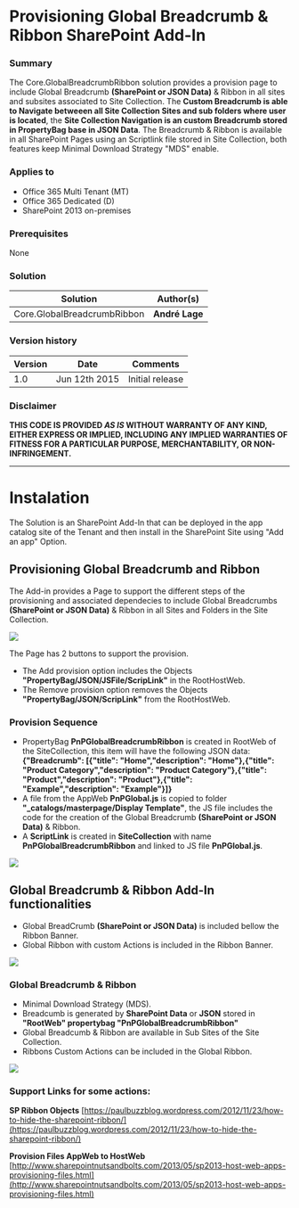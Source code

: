 # Provisioning Global Breadcrumb & Ribbon SharePoint Add-In #

### Summary ###
The Core.GlobalBreadcrumbRibbon solution provides a provision page to include Global Breadcrumb **(SharePoint or JSON Data)** & Ribbon in all sites and subsites associated to Site Collection. The **Custom Breadcrumb is able to Navigate betweeen all Site Collection Sites and sub folders where user is located**, the **Site Collection Navigation is an custom Breadcrumb stored in PropertyBag base in JSON Data**. The Breadcrumb & Ribbon is available in all SharePoint Pages using an Scriptlink file stored in Site Collection, both features keep Minimal Download Strategy "MDS" enable.

### Applies to ###
-  Office 365 Multi Tenant (MT)
-  Office 365 Dedicated (D)
-  SharePoint 2013 on-premises

### Prerequisites ###
None

### Solution ###
Solution | Author(s)
---------|----------
Core.GlobalBreadcrumbRibbon| **André Lage**

### Version history ###
Version  | Date | Comments
---------| -----| --------
1.0  | Jun 12th 2015 | Initial release

### Disclaimer ###
**THIS CODE IS PROVIDED *AS IS* WITHOUT WARRANTY OF ANY KIND, EITHER EXPRESS OR IMPLIED, INCLUDING ANY IMPLIED WARRANTIES OF FITNESS FOR A PARTICULAR PURPOSE, MERCHANTABILITY, OR NON-INFRINGEMENT.**


----------

# Instalation #
The Solution is an SharePoint Add-In that can be deployed in the app catalog site of the Tenant and then install in the SharePoint Site using "Add an app" Option.

## Provisioning Global Breadcrumb and Ribbon ##

The Add-in provides a Page to support the different steps of the provisioning and associated dependecies to include Global Breadcrumbs **(SharePoint or JSON Data)** & Ribbon in all Sites and Folders in the Site Collection.

![](http://i.imgur.com/eEaSbCE.png)

The Page has 2 buttons to support the provision.

- The Add provision option includes the Objects **"PropertyBag/JSON/JSFile/ScripLink"** in the RootHostWeb.
- The Remove provision option removes the Objects **"PropertyBag/JSON/ScripLink"** from the RootHostWeb.

### Provision Sequence ###
- PropertyBag **PnPGlobalBreadcrumbRibbon** is created in RootWeb of the SiteCollection, this item will have the following JSON data:
**{"Breadcrumb": [{"title": "Home","description": "Home"},{"title": "Product Category","description": "Product Category"},{"title": "Product","description": "Product"},{"title": "Example","description": "Example"}]}**
- A file from the AppWeb **PnPGlobal.js** is copied to folder **"_catalogs/masterpage/Display Template"**, the JS file includes the code for the creation of the Global Breadcrumb **(SharePoint or JSON Data)** & Ribbon. 
- A **ScriptLink** is created in **SiteCollection** with name **PnPGlobalBreadcrumbRibbon** and linked to JS file **PnPGlobal.js**.

![](http://i.imgur.com/9uRUT6H.png)

## Global Breadcrumb & Ribbon Add-In functionalities ##
- Global BreadCrumb **(SharePoint or JSON Data)** is included bellow the Ribbon Banner.
- Global Ribbon with custom Actions is included in the Ribbon Banner.

![](http://i.imgur.com/8jalZEb.png)

### Global Breadcrumb & Ribbon ###
- Minimal Download Strategy (MDS).
- Breadcumb is generated by **SharePoint Data** or **JSON** stored in **"RootWeb" propertybag "PnPGlobalBreadcrumbRibbon"**
- Global Breadcumb & Ribbon are available in Sub Sites of the Site Collection.
- Ribbons Custom Actions can be included in the Global Ribbon.

![](http://i.imgur.com/bEF5uHX.png)


### Support Links for some actions: ###
**SP Ribbon Objects**
[https://paulbuzzblog.wordpress.com/2012/11/23/how-to-hide-the-sharepoint-ribbon/](https://paulbuzzblog.wordpress.com/2012/11/23/how-to-hide-the-sharepoint-ribbon/)

**Provision Files AppWeb to HostWeb**
[http://www.sharepointnutsandbolts.com/2013/05/sp2013-host-web-apps-provisioning-files.html](http://www.sharepointnutsandbolts.com/2013/05/sp2013-host-web-apps-provisioning-files.html)